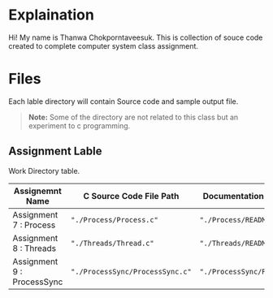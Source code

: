 # Explaination

Hi! My name is Thanwa Chokporntaveesuk. This is collection of souce code created to complete computer system class assignment.

# Files

Each lable directory will contain Source code and sample output file.

> **Note:** Some of the directory are not related to this class but an experiment to c programming.

## Assignment Lable

Work Directory table.

|Assignemnt Name        |C Source Code File Path        |Documentation File Path      |
|-----------------------|-------------------------------|-----------------------------|
|Assignment 7 : Process |`"./Process/Process.c"`        |`"./Process/README.md"`    |
|Assignment 8 : Threads |`"./Threads/Thread.c"`         |`"./Threads/README.md"`     |
|Assignment 9 : ProcessSync |`"./ProcessSync/ProcessSync.c"`         |`"./ProcessSync/README.md"`     |
